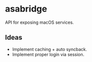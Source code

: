# asabridge

API for exposing macOS services.

## Ideas

- Implement caching + auto syncback.
- Implement proper login via session.